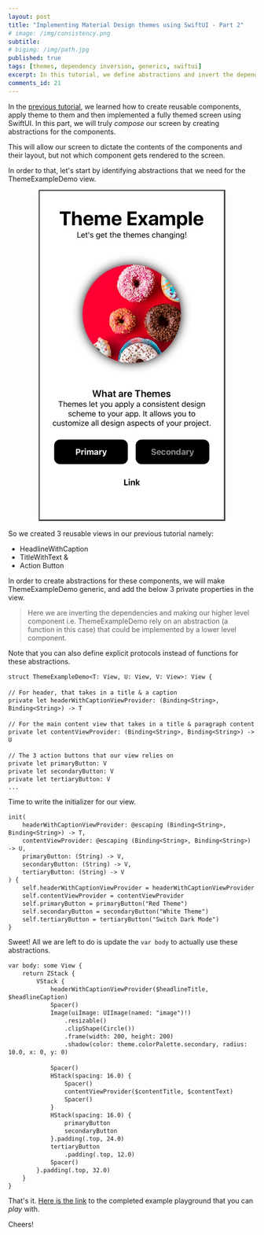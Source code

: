 ```yaml
---
layout: post
title: "Implementing Material Design themes using SwiftUI - Part 2"
# image: /img/consistency.png
subtitle: 
# bigimg: /img/path.jpg
published: true
tags: [themes, dependency inversion, generics, swiftui]
excerpt: In this tutorial, we define abstractions and invert the dependencies in our container view so we can inject our reusable SwiftUI componenets.
comments_id: 21
---
```


In the [previous tutorial](/implementing-material-design-themes-using-swiftui), we learned how to create reusable components, apply theme to them and then implemented a fully themed screen using SwiftUI.
In this part, we will truly *compose* our screen by creating abstractions for the components.

This will allow our screen to dictate the contents of the components and their layout, but not which component gets rendered to the screen. 

In order to that, let's start by identifying abstractions that we need for the ThemeExampleDemo view.

<center> 
<img src="/img/themeExample1.jpg" alt="Mobile app layout with a title, caption, image and content." />
</center>

So we created 3 reusable views in our previous tutorial namely:
- HeadlineWithCaption
- TitleWithText &
- Action Button

In order to create abstractions for these components, we will make ThemeExampleDemo generic, and add the below 3 private properties in the view.

> Here we are inverting the dependencies and making our higher level component i.e. ThemeExampleDemo rely on an abstraction (a function in this case) that could be implemented by a lower level component. 

Note that you can also define explicit protocols instead of functions for these abstractions.

```
struct ThemeExampleDemo<T: View, U: View, V: View>: View {

// For header, that takes in a title & a caption
private let headerWithCaptionViewProvider: (Binding<String>, Binding<String>) -> T

// For the main content view that takes in a title & paragraph content
private let contentViewProvider: (Binding<String>, Binding<String>) -> U

// The 3 action buttons that our view relies on
private let primaryButton: V
private let secondaryButton: V
private let tertiaryButton: V
...

```

Time to write the initializer for our view.

```
init(
    headerWithCaptionViewProvider: @escaping (Binding<String>, Binding<String>) -> T,
    contentViewProvider: @escaping (Binding<String>, Binding<String>) -> U,
    primaryButton: (String) -> V,
    secondaryButton: (String) -> V,
    tertiaryButton: (String) -> V
) {
    self.headerWithCaptionViewProvider = headerWithCaptionViewProvider
    self.contentViewProvider = contentViewProvider
    self.primaryButton = primaryButton("Red Theme")
    self.secondaryButton = secondaryButton("White Theme")
    self.tertiaryButton = tertiaryButton("Switch Dark Mode")
}
```

Sweet! All we are left to do is update the `var body` to actually use these abstractions.

```
var body: some View {
    return ZStack {
        VStack {
            headerWithCaptionViewProvider($headlineTitle, $headlineCaption)
            Spacer()
            Image(uiImage: UIImage(named: "image")!)
                .resizable()
                .clipShape(Circle())
                .frame(width: 200, height: 200)
                .shadow(color: theme.colorPalette.secondary, radius: 10.0, x: 0, y: 0)

            Spacer()
            HStack(spacing: 16.0) {
                Spacer()
                contentViewProvider($contentTitle, $contentText)
                Spacer()
            }
            HStack(spacing: 16.0) {
                primaryButton
                secondaryButton
            }.padding(.top, 24.0)
            tertiaryButton
                .padding(.top, 12.0)
            Spacer()
        }.padding(.top, 32.0)
    }
}
```

That's it. [Here is the link](https://github.com/developerdialogs/material-ui-theme-ios-example/tree/master) to the completed example playground that you can *play* with.

Cheers!
